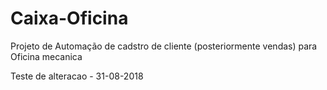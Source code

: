 # Caixa-Oficina

Projeto de Automação de cadstro de cliente (posteriormente vendas) para Oficina mecanica

Teste de alteracao - 31-08-2018
